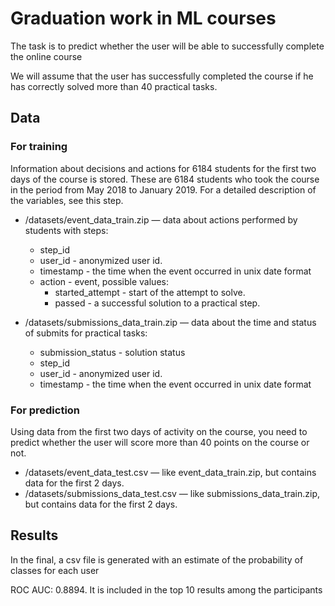 # Graduation work in ML courses
The task is to predict whether the user will be able to successfully complete the online course

We will assume that the user has successfully completed the course if he has correctly solved more than 40 practical tasks.


## Data
### For training
Information about decisions and actions for 6184 students for the first two days of the course is stored. These are 6184 students who took the course in the period from May 2018 to January 2019. For a detailed description of the variables, see this step.

- /datasets/event_data_train.zip — data about actions performed by students with steps:
  - step_id 
  - user_id - anonymized user id.
  - timestamp - the time when the event occurred in unix date format
  - action - event, possible values:
    - started_attempt - start of the attempt to solve.
    - passed - a successful solution to a practical step.

- /datasets/submissions_data_train.zip — data about the time and status of submits for practical tasks:
  - submission_status - solution status
  - step_id 
  - user_id - anonymized user id.
  - timestamp - the time when the event occurred in unix date format
### For prediction
Using data from the first two days of activity on the course, you need to predict whether the user will score more than 40 points on the course or not.

- /datasets/event_data_test.csv — like event_data_train.zip, but contains data for the first 2 days.
- /datasets/submissions_data_test.csv — like submissions_data_train.zip, but contains data for the first 2 days.
## Results
In the final, a csv file is generated with an estimate of the probability of classes for each user

ROC AUC: 0.8894. It is included in the top 10 results among the participants

